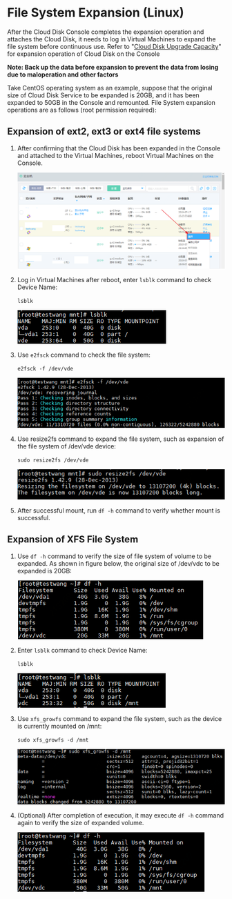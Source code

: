 # File System Expansion (Linux)

After the Cloud Disk Console completes the expansion operation and attaches the Cloud Disk, it needs to log in Virtual Machines to expand the file system before continuous use. Refer to "[Cloud Disk Upgrade Capacity](https://docs.jdcloud.com/en/cloud-disk-service/disk-expand)" for expansion operation of Cloud Disk on the Console

**Note: Back up the data before expansion to prevent the data from losing due to maloperation and other factors**

Take CentOS operating system as an example, suppose that the original size of Cloud Disk Service to be expanded is 20GB, and it has been expanded to 50GB in the Console and remounted. File System expansion operations are as follows (root permission required):

## Expansion of ext2, ext3 or ext4 file systems

1. After confirming that the Cloud Disk has been expanded in the Console and attached to the Virtual Machines, reboot Virtual Machines on the Console.

   ![vm_restart](../../../../../../image/Elastic-Compute/CloudDisk/cloud-disk/expand-filesystem/vm_restart.png)

2. Log in Virtual Machines after reboot, enter `lsblk` command to check Device Name:

   `lsblk`

   ![lsblk_ext4](../../../../../../image/Elastic-Compute/CloudDisk/cloud-disk/expand-filesystem/lsblk_ext4.PNG)

3. Use `e2fsck` command to check the file system:

   `e2fsck -f /dev/vde`

   ![e2fsck_ext4](../../../../../../image/Elastic-Compute/CloudDisk/cloud-disk/expand-filesystem/e2fsck_ext4.PNG)

4. Use resize2fs command to expand the file system, such as expansion of the file system of /dev/vde device:

   `sudo resize2fs /dev/vde`

   ![resize2fs_ext4](../../../../../../image/Elastic-Compute/CloudDisk/cloud-disk/expand-filesystem/resize2fs_ext4.PNG)

5. After successful mount, run `df -h` command to verify whether mount is successful.

## Expansion of XFS File System

1. Use `df -h` command to verify the size of file system of volume to be expanded. As shown in figure below, the original size of /dev/vdc to be expanded is 20GB:

   ![expand_df](../../../../../../image/Elastic-Compute/CloudDisk/cloud-disk/expand-filesystem/expand_df.PNG)

2. Enter `lsblk` command to check Device Name:

   `lsblk`

   ![lsblk](../../../../../../image/Elastic-Compute/CloudDisk/cloud-disk/expand-filesystem/lsblk.PNG)

3. Use `xfs_growfs` command to expand the file system, such as the device is currently mounted on /mnt:

   `sudo xfs_growfs -d /mnt`

   ![growfs](../../../../../../image/Elastic-Compute/CloudDisk/cloud-disk/expand-filesystem/growfs.PNG)

   

4. (Optional) After completion of execution, it may execute `df -h` command again to verify the size of expanded volume.

   ![df_aga](../../../../../../image/Elastic-Compute/CloudDisk/cloud-disk/expand-filesystem/df_aga.PNG)
